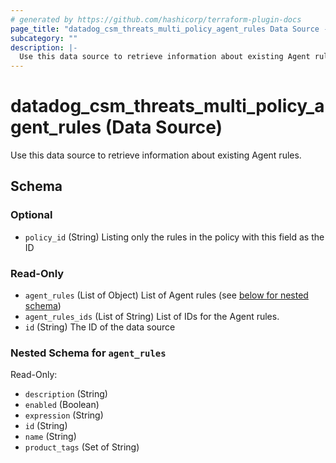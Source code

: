 ```yaml
---
# generated by https://github.com/hashicorp/terraform-plugin-docs
page_title: "datadog_csm_threats_multi_policy_agent_rules Data Source - terraform-provider-datadog"
subcategory: ""
description: |-
  Use this data source to retrieve information about existing Agent rules.
---
```


# datadog_csm_threats_multi_policy_agent_rules (Data Source)

Use this data source to retrieve information about existing Agent rules.



<!-- schema generated by tfplugindocs -->
## Schema

### Optional

- `policy_id` (String) Listing only the rules in the policy with this field as the ID

### Read-Only

- `agent_rules` (List of Object) List of Agent rules (see [below for nested schema](#nestedatt--agent_rules))
- `agent_rules_ids` (List of String) List of IDs for the Agent rules.
- `id` (String) The ID of the data source

<a id="nestedatt--agent_rules"></a>
### Nested Schema for `agent_rules`

Read-Only:

- `description` (String)
- `enabled` (Boolean)
- `expression` (String)
- `id` (String)
- `name` (String)
- `product_tags` (Set of String)
